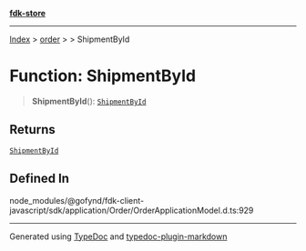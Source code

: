 [**fdk-store**](../../../README.md)
***

[Index](../../../API.md) > [order](../../README.md) > [<internal>](../README.md) > ShipmentById

# Function: ShipmentById

> **ShipmentById**(): [`ShipmentById`](../type-aliases/type-alias.ShipmentById.md)

## Returns

[`ShipmentById`](../type-aliases/type-alias.ShipmentById.md)

## Defined In

node\_modules/@gofynd/fdk-client-javascript/sdk/application/Order/OrderApplicationModel.d.ts:929

***
Generated using [TypeDoc](https://typedoc.org/) and [typedoc-plugin-markdown](https://www.npmjs.com/package/typedoc-plugin-markdown)
